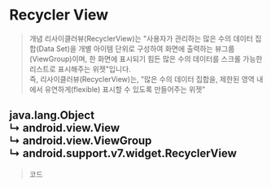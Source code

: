 # Recycler View

> 개념
리사이클러뷰(RecyclerView)는 "사용자가 관리하는 많은 수의 데이터 집합(Data Set)을 개별 아이템 단위로 구성하여 화면에 출력하는 뷰그룹(ViewGroup)이며, 한 화면에 표시되기 힘든 많은 수의 데이터를 스크롤 가능한 리스트로 표시해주는 위젯"입니다. <br/>
즉, 리사이클러뷰(RecyclerView)는, "많은 수의 데이터 집합을, 제한된 영역 내에서 유연하게(flexible) 표시할 수 있도록 만들어주는 위젯" <br/>

java.lang.Object <br/>
    ↳	android.view.View <br/>
 	   ↳	android.view.ViewGroup <br/>
 	 	   ↳	android.support.v7.widget.RecyclerView <br/>
--------------------------------------
> 코드
